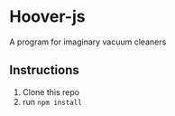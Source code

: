 # Hoover-js

A program for imaginary vacuum cleaners

## Instructions

1. Clone this repo
2. run `npm install`
